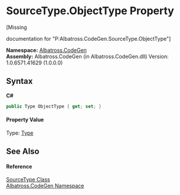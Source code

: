 # SourceType.ObjectType Property 
 

\[Missing <summary> documentation for "P:Albatross.CodeGen.SourceType.ObjectType"\]

**Namespace:**&nbsp;<a href="N_Albatross_CodeGen.md">Albatross.CodeGen</a><br />**Assembly:**&nbsp;Albatross.CodeGen (in Albatross.CodeGen.dll) Version: 1.0.6571.41629 (1.0.0.0)

## Syntax

**C#**<br />
``` C#
public Type ObjectType { get; set; }
```


#### Property Value
Type: <a href="http://msdn2.microsoft.com/en-us/library/42892f65" target="_blank">Type</a>

## See Also


#### Reference
<a href="T_Albatross_CodeGen_SourceType.md">SourceType Class</a><br /><a href="N_Albatross_CodeGen.md">Albatross.CodeGen Namespace</a><br />